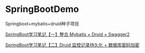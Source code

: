 # SpringBootDemo
Springboot+mybatis+druid种子项目

[SpringBoot学习笔记【一】整合 Mybatis + Druid + Swagger2](https://blog.csdn.net/greedystar/article/details/81020248)

[SpringBoot学习笔记【二】Druid 监控记录持久化 + 数据库密码加密](https://blog.csdn.net/greedystar/article/details/81055485)
